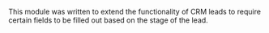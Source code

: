 This module was written to extend the functionality of CRM leads to
require certain fields to be filled out based on the stage of the lead.

